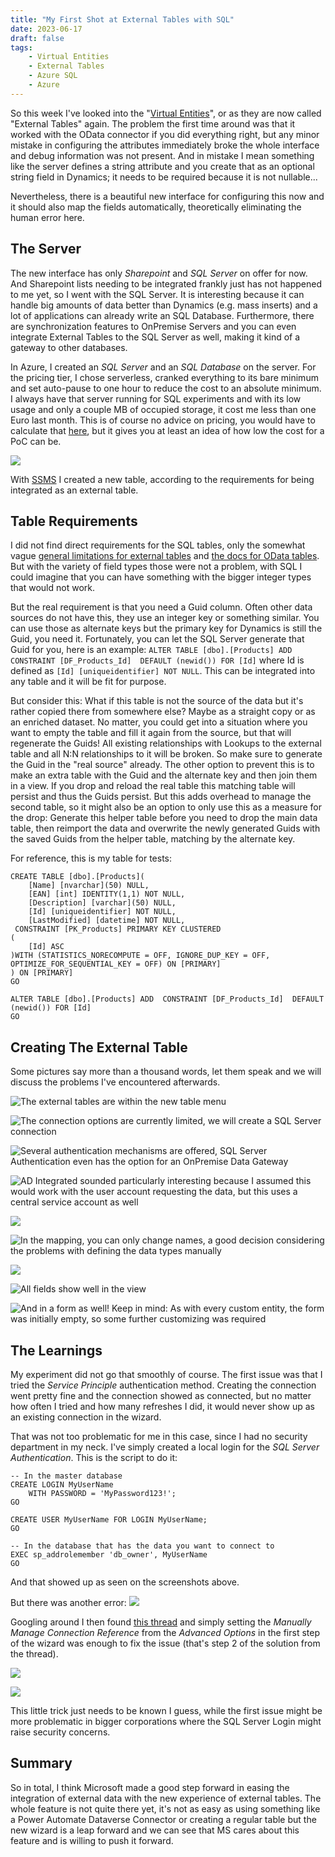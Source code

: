 ```yaml
---
title: "My First Shot at External Tables with SQL"
date: 2023-06-17
draft: false
tags: 
    - Virtual Entities
    - External Tables 
    - Azure SQL
    - Azure
---
```


So this week I've looked into the "[Virtual Entities](https://learn.microsoft.com/en-us/dynamics365/customerengagement/on-premises/customize/create-edit-virtual-entities?view=op-9-1)", or as they are now called "External Tables" again. The problem the first time around was that it worked with the OData connector if you did everything right, but any minor mistake in configuring the attributes immediately broke the whole interface and debug information was not present. And in mistake I mean something like the server defines a string attribute and you create that as an optional string field in Dynamics; it needs to be required because it is not nullable...

Nevertheless, there is a beautiful new interface for configuring this now and it should also map the fields automatically, theoretically eliminating the human error here.

## The Server
The new interface has only _Sharepoint_ and _SQL Server_ on offer for now. And Sharepoint lists needing to be integrated frankly just has not happened to me yet, so I went with the SQL Server. It is interesting because it can handle big amounts of data better than Dynamics (e.g. mass inserts) and a lot of applications can already write an SQL Database. Furthermore, there are synchronization features to OnPremise Servers and you can even integrate External Tables to the SQL Server as well, making it kind of a gateway to other databases.

In Azure, I created an _SQL Server_ and an _SQL Database_ on the server. For the pricing tier, I chose serverless, cranked everything to its bare minimum and set auto-pause to one hour to reduce the cost to an absolute minimum. I always have that server running for SQL experiments and with its low usage and only a couple MB of occupied storage, it cost me less than one Euro last month. This is of course no advice on pricing, you would have to calculate that [here](https://azure.microsoft.com/de-de/pricing/details/azure-sql-database/single/), but it gives you at least an idea of how low the cost for a PoC can be.

![](AzureConfig.png)

With [SSMS](https://learn.microsoft.com/en-us/sql/ssms/download-sql-server-management-studio-ssms?view=sql-server-ver16) I created a new table, according to the requirements for being integrated as an external table.

## Table Requirements
I did not find direct requirements for the SQL tables, only the somewhat vague [general limitations for external tables](https://learn.microsoft.com/en-us/power-apps/developer/data-platform/virtual-entities/get-started-ve#limitations-of-virtual-tables) and [the docs for OData tables](https://learn.microsoft.com/en-us/dynamics365/customerengagement/on-premises/customize/virtual-entity-odata-provider-requirements?view=op-9-1). But with the variety of field types those were not a problem, with SQL I could imagine that you can have something with the bigger integer types that would not work. 

But the real requirement is that you need a Guid column. Often other data sources do not have this, they use an integer key or something similar. You can use those as alternate keys but the primary key for Dynamics is still the Guid, you need it. Fortunately, you can let the SQL Server generate that Guid for you, here is an example: `ALTER TABLE [dbo].[Products] ADD  CONSTRAINT [DF_Products_Id]  DEFAULT (newid()) FOR [Id]` where Id is defined as `[Id] [uniqueidentifier] NOT NULL`. This can be integrated into any table and it will be fit for purpose.

But consider this: What if this table is not the source of the data but it's rather copied there from somewhere else? Maybe as a straight copy or as an enriched dataset. No matter, you could get into a situation where you want to empty the table and fill it again from the source, but that will regenerate the Guids! All existing relationships with Lookups to the external table and all N:N relationships to it will be broken. So make sure to generate the Guid in the "real source" already. The other option to prevent this is to make an extra table with the Guid and the alternate key and then join them in a view. If you drop and reload the real table this matching table will persist and thus the Guids persist. But this adds overhead to manage the second table, so it might also be an option to only use this as a measure for the drop: Generate this helper table before you need to drop the main data table, then reimport the data and overwrite the newly generated Guids with the saved Guids from the helper table, matching by the alternate key. 

For reference, this is my table for tests:
```
CREATE TABLE [dbo].[Products](
	[Name] [nvarchar](50) NULL,
	[EAN] [int] IDENTITY(1,1) NOT NULL,
	[Description] [varchar](50) NULL,
	[Id] [uniqueidentifier] NOT NULL,
	[LastModified] [datetime] NOT NULL,
 CONSTRAINT [PK_Products] PRIMARY KEY CLUSTERED 
(
	[Id] ASC
)WITH (STATISTICS_NORECOMPUTE = OFF, IGNORE_DUP_KEY = OFF, OPTIMIZE_FOR_SEQUENTIAL_KEY = OFF) ON [PRIMARY]
) ON [PRIMARY]
GO

ALTER TABLE [dbo].[Products] ADD  CONSTRAINT [DF_Products_Id]  DEFAULT (newid()) FOR [Id]
GO
```

## Creating The External Table
Some pictures say more than a thousand words, let them speak and we will discuss the problems I've encountered afterwards.

![The external tables are within the new table menu](NewButton.png)

![The connection options are currently limited, we will create a SQL Server connection](NewScreen.png)

![Several authentication mechanisms are offered, _SQL Server Authentication_ even has the option for an _OnPremise Data Gateway_](AuthenticationMechanisms.png)

![AD Integrated sounded particularly interesting because I assumed this would work with the user account requesting the data, but this uses a central service account as well](ADIntegrated.png)

![](Tables.png)

![In the mapping, you can only change names, a good decision considering the problems with defining the data types manually](Mapping.png)

![](Summary.png)

![All fields show well in the view](View.png)

![And in a form as well! Keep in mind: As with every custom entity, the form was initially empty, so some further customizing was required](Form.png)

## The Learnings
My experiment did not go that smoothly of course. The first issue was that I tried the _Service Principle_ authentication method. Creating the connection went pretty fine and the connection showed as connected, but no matter how often I tried and how many refreshes I did, it would never show up as an existing connection in the wizard. 

That was not too problematic for me in this case, since I had no security department in my neck. I've simply created a local login for the _SQL Server Authentication_. This is the script to do it:
```
-- In the master database
CREATE LOGIN MyUserName   
    WITH PASSWORD = 'MyPassword123!';  
GO  

CREATE USER MyUserName FOR LOGIN MyUserName;  
GO  

-- In the database that has the data you want to connect to
EXEC sp_addrolemember 'db_owner', MyUserName
GO
```

And that showed up as seen on the screenshots above.

But there was another error:
![](Error.png)

Googling around I then found [this thread](https://powerusers.microsoft.com/t5/Building-Power-Apps/Server-doesn-t-exist-for-external-table/td-p/2095631) and simply setting the _Manually Manage Connection Reference_ from the _Advanced Options_ in the first step of the wizard was enough to fix the issue (that's step 2 of the solution from the thread).

![](ManualConnRef.png)

![](ConnRefWizard.png)


This little trick just needs to be known I guess, while the first issue might be more problematic in bigger corporations where the SQL Server Login might raise security concerns. 

## Summary
So in total, I think Microsoft made a good step forward in easing the integration of external data with the new experience of external tables. The whole feature is not quite there yet, it's not as easy as using something like a Power Automate Dataverse Connector or creating a regular table but the new wizard is a leap forward and we can see that MS cares about this feature and is willing to push it forward. 
